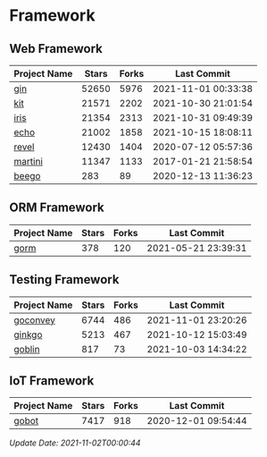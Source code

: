 # Framework

## Web Framework
| Project Name | Stars | Forks | Last Commit |
| ------------ | ----- | ----- | ----------- |
| [gin](https://github.com/gin-gonic/gin) | 52650 | 5976 | 2021-11-01 00:33:38 |
| [kit](https://github.com/go-kit/kit) | 21571 | 2202 | 2021-10-30 21:01:54 |
| [iris](https://github.com/kataras/iris) | 21354 | 2313 | 2021-10-31 09:49:39 |
| [echo](https://github.com/labstack/echo) | 21002 | 1858 | 2021-10-15 18:08:11 |
| [revel](https://github.com/revel/revel) | 12430 | 1404 | 2020-07-12 05:57:36 |
| [martini](https://github.com/go-martini/martini) | 11347 | 1133 | 2017-01-21 21:58:54 |
| [beego](https://github.com/astaxie/beego) | 283 | 89 | 2020-12-13 11:36:23 |

## ORM Framework
| Project Name | Stars | Forks | Last Commit |
| ------------ | ----- | ----- | ----------- |
| [gorm](https://github.com/jinzhu/gorm) | 378 | 120 | 2021-05-21 23:39:31 |

## Testing Framework
| Project Name | Stars | Forks | Last Commit |
| ------------ | ----- | ----- | ----------- |
| [goconvey](https://github.com/smartystreets/goconvey) | 6744 | 486 | 2021-11-01 23:20:26 |
| [ginkgo](https://github.com/onsi/ginkgo) | 5213 | 467 | 2021-10-12 15:03:49 |
| [goblin](https://github.com/franela/goblin) | 817 | 73 | 2021-10-03 14:34:22 |

## IoT Framework
| Project Name | Stars | Forks | Last Commit |
| ------------ | ----- | ----- | ----------- |
| [gobot](https://github.com/hybridgroup/gobot) | 7417 | 918 | 2020-12-01 09:54:44 |

*Update Date: 2021-11-02T00:00:44*
